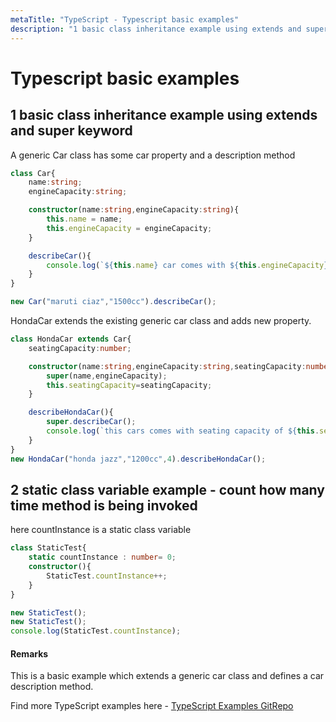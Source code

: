 ```yaml
---
metaTitle: "TypeScript - Typescript basic examples"
description: "1 basic class inheritance example using extends and super keyword, 2 static class variable example - count how many time method is being invoked"
---
```


# Typescript basic examples



## 1 basic class inheritance example using extends and super keyword


A generic Car class has some car property and a description method

```ts
class Car{
    name:string;
    engineCapacity:string;

    constructor(name:string,engineCapacity:string){
        this.name = name;
        this.engineCapacity = engineCapacity;
    }

    describeCar(){
        console.log(`${this.name} car comes with ${this.engineCapacity} displacement`);
    }
}

new Car("maruti ciaz","1500cc").describeCar();

```

HondaCar extends the existing generic car class and adds new property.

```ts
class HondaCar extends Car{
    seatingCapacity:number;

    constructor(name:string,engineCapacity:string,seatingCapacity:number){
        super(name,engineCapacity);
        this.seatingCapacity=seatingCapacity;
    }

    describeHondaCar(){
        super.describeCar();
        console.log(`this cars comes with seating capacity of ${this.seatingCapacity}`);
    }
}
new HondaCar("honda jazz","1200cc",4).describeHondaCar();

```



## 2 static class variable example - count how many time method is being invoked


here countInstance is a static class variable

```ts
class StaticTest{
    static countInstance : number= 0;
    constructor(){
        StaticTest.countInstance++;
    }
}

new StaticTest();
new StaticTest();
console.log(StaticTest.countInstance);

```



#### Remarks


This is a basic example which extends a generic car class and defines a car description method.

Find more TypeScript examples here - [TypeScript Examples GitRepo](https://github.com/rvashishth/TypeScriptExamples)

